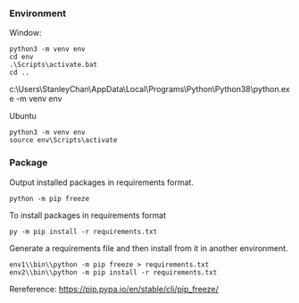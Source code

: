 
### Environment
Window:
```
python3 -m venv env
cd env
.\Scripts\activate.bat
cd ..

```
c:\\Users\\StanleyChan\\AppData\\Local\\Programs\\Python\\Python38\\python.exe  -m venv env

Ubuntu
```
python3 -m venv env
source env\Scripts\activate
```

### Package
Output installed packages in requirements format.
```
python -m pip freeze
```

To install packages in requirements format
```
py -m pip install -r requirements.txt
```

Generate a requirements file and then install from it in another environment.
```
env1\\bin\\python -m pip freeze > requirements.txt
env2\\bin\\python -m pip install -r requirements.txt
```

Rereference:
https://pip.pypa.io/en/stable/cli/pip_freeze/